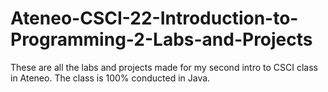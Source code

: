 # Ateneo-CSCI-22-Introduction-to-Programming-2-Labs-and-Projects
These are all the labs and projects made for my second intro to CSCI class in Ateneo. The class is 100% conducted in Java. 
